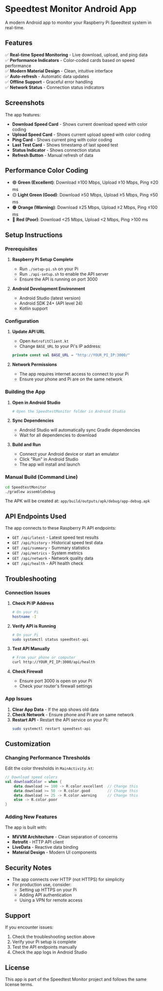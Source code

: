 # Speedtest Monitor Android App

A modern Android app to monitor your Raspberry Pi Speedtest system in real-time.

## Features

✅ **Real-time Speed Monitoring** - Live download, upload, and ping data  
✅ **Performance Indicators** - Color-coded cards based on speed performance  
✅ **Modern Material Design** - Clean, intuitive interface  
✅ **Auto-refresh** - Automatic data updates  
✅ **Offline Support** - Graceful error handling  
✅ **Network Status** - Connection status indicators  

## Screenshots

The app features:
- **Download Speed Card** - Shows current download speed with color coding
- **Upload Speed Card** - Shows current upload speed with color coding  
- **Ping Card** - Shows current ping with color coding
- **Last Test Card** - Shows timestamp of last speed test
- **Status Indicator** - Shows connection status
- **Refresh Button** - Manual refresh of data

## Performance Color Coding

- 🟢 **Green (Excellent)**: Download ≥100 Mbps, Upload ≥10 Mbps, Ping ≤20 ms
- 🟡 **Light Green (Good)**: Download ≥50 Mbps, Upload ≥5 Mbps, Ping ≤50 ms  
- 🟠 **Orange (Warning)**: Download ≥25 Mbps, Upload ≥2 Mbps, Ping ≤100 ms
- 🔴 **Red (Poor)**: Download <25 Mbps, Upload <2 Mbps, Ping >100 ms

## Setup Instructions

### Prerequisites

1. **Raspberry Pi Setup Complete**
   - Run `./setup-pi.sh` on your Pi
   - Run `./api-setup.sh` to enable the API server
   - Ensure the API is running on port 3000

2. **Android Development Environment**
   - Android Studio (latest version)
   - Android SDK 24+ (API level 24)
   - Kotlin support

### Configuration

1. **Update API URL**
   - Open `RetrofitClient.kt`
   - Change `BASE_URL` to your Pi's IP address:
   ```kotlin
   private const val BASE_URL = "http://YOUR_PI_IP:3000/"
   ```

2. **Network Permissions**
   - The app requires internet access to connect to your Pi
   - Ensure your phone and Pi are on the same network

### Building the App

1. **Open in Android Studio**
   ```bash
   # Open the SpeedtestMonitor folder in Android Studio
   ```

2. **Sync Dependencies**
   - Android Studio will automatically sync Gradle dependencies
   - Wait for all dependencies to download

3. **Build and Run**
   - Connect your Android device or start an emulator
   - Click "Run" in Android Studio
   - The app will install and launch

### Manual Build (Command Line)

```bash
cd SpeedtestMonitor
./gradlew assembleDebug
```

The APK will be created at: `app/build/outputs/apk/debug/app-debug.apk`

## API Endpoints Used

The app connects to these Raspberry Pi API endpoints:

- `GET /api/latest` - Latest speed test results
- `GET /api/history` - Historical speed test data
- `GET /api/summary` - Summary statistics
- `GET /api/metrics` - System metrics
- `GET /api/network` - Network quality data
- `GET /api/health` - API health check

## Troubleshooting

### Connection Issues

1. **Check Pi IP Address**
   ```bash
   # On your Pi
   hostname -I
   ```

2. **Verify API is Running**
   ```bash
   # On your Pi
   sudo systemctl status speedtest-api
   ```

3. **Test API Manually**
   ```bash
   # From your phone or computer
   curl http://YOUR_PI_IP:3000/api/health
   ```

4. **Check Firewall**
   - Ensure port 3000 is open on your Pi
   - Check your router's firewall settings

### App Issues

1. **Clear App Data** - If the app shows old data
2. **Check Network** - Ensure phone and Pi are on same network
3. **Restart API** - Restart the API service on your Pi:
   ```bash
   sudo systemctl restart speedtest-api
   ```

## Customization

### Changing Performance Thresholds

Edit the color thresholds in `MainActivity.kt`:

```kotlin
// Download speed colors
val downloadColor = when {
    data.download >= 100 -> R.color.excellent  // Change this
    data.download >= 50 -> R.color.good        // Change this
    data.download >= 25 -> R.color.warning     // Change this
    else -> R.color.poor
}
```

### Adding New Features

The app is built with:
- **MVVM Architecture** - Clean separation of concerns
- **Retrofit** - HTTP API client
- **LiveData** - Reactive data binding
- **Material Design** - Modern UI components

## Security Notes

- The app connects over HTTP (not HTTPS) for simplicity
- For production use, consider:
  - Setting up HTTPS on your Pi
  - Adding API authentication
  - Using a VPN for remote access

## Support

If you encounter issues:
1. Check the troubleshooting section above
2. Verify your Pi setup is complete
3. Test the API endpoints manually
4. Check the app logs in Android Studio

## License

This app is part of the Speedtest Monitor project and follows the same license terms. 